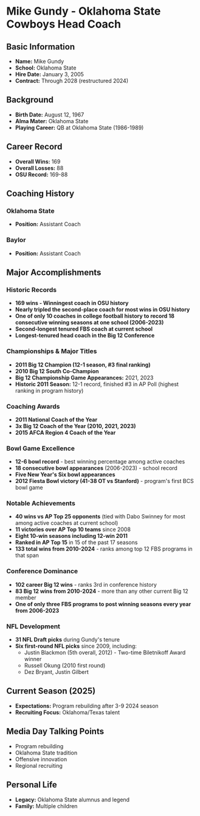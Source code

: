 # Mike Gundy - Oklahoma State Cowboys Head Coach

## Basic Information

- **Name:** Mike Gundy
- **School:** Oklahoma State
- **Hire Date:** January 3, 2005
- **Contract:** Through 2028 (restructured 2024)

## Background

- **Birth Date:** August 12, 1967
- **Alma Mater:** Oklahoma State
- **Playing Career:** QB at Oklahoma State (1986-1989)

## Career Record

- **Overall Wins:** 169
- **Overall Losses:** 88
- **OSU Record:** 169-88

## Coaching History

### Oklahoma State

- **Position:** Assistant Coach

### Baylor

- **Position:** Assistant Coach

## Major Accomplishments

### Historic Records

- **169 wins - Winningest coach in OSU history**
- **Nearly tripled the second-place coach for most wins in OSU history**
- **One of only 10 coaches in college football history to record 18 consecutive winning seasons at one school (2006-2023)**
- **Second-longest tenured FBS coach at current school**
- **Longest-tenured head coach in the Big 12 Conference**

### Championships & Major Titles

- **2011 Big 12 Champion (12-1 season, #3 final ranking)**
- **2010 Big 12 South Co-Champion**
- **Big 12 Championship Game Appearances:** 2021, 2023
- **Historic 2011 Season:** 12-1 record, finished #3 in AP Poll (highest ranking in program history)

### Coaching Awards

- **2011 National Coach of the Year**
- **3x Big 12 Coach of the Year (2010, 2021, 2023)**
- **2015 AFCA Region 4 Coach of the Year**

### Bowl Game Excellence

- **12-6 bowl record** - best winning percentage among active coaches
- **18 consecutive bowl appearances** (2006-2023) - school record
- **Five New Year's Six bowl appearances**
- **2012 Fiesta Bowl victory (41-38 OT vs Stanford)** - program's first BCS bowl game

### Notable Achievements

- **40 wins vs AP Top 25 opponents** (tied with Dabo Swinney for most among active coaches at current school)
- **11 victories over AP Top 10 teams** since 2008
- **Eight 10-win seasons including 12-win 2011**
- **Ranked in AP Top 15** in 15 of the past 17 seasons
- **133 total wins from 2010-2024** - ranks among top 12 FBS programs in that span

### Conference Dominance

- **102 career Big 12 wins** - ranks 3rd in conference history
- **83 Big 12 wins from 2010-2024** - more than any other current Big 12 member
- **One of only three FBS programs to post winning seasons every year from 2006-2023**

### NFL Development

- **31 NFL Draft picks** during Gundy's tenure
- **Six first-round NFL picks** since 2009, including:
  - Justin Blackmon (5th overall, 2012) - Two-time Biletnikoff Award winner
  - Russell Okung (2010 first round)
  - Dez Bryant, Justin Gilbert

## Current Season (2025)

- **Expectations:** Program rebuilding after 3-9 2024 season
- **Recruiting Focus:** Oklahoma/Texas talent

## Media Day Talking Points

- Program rebuilding
- Oklahoma State tradition
- Offensive innovation
- Regional recruiting

## Personal Life

- **Legacy:** Oklahoma State alumnus and legend
- **Family:** Multiple children
